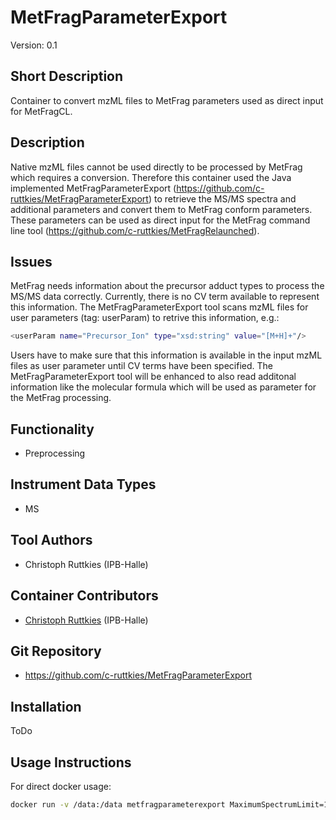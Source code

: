 # MetFragParameterExport

Version: 0.1

## Short Description

Container to convert mzML files to MetFrag parameters used as direct input for MetFragCL.

## Description

Native mzML files cannot be used directly to be processed by MetFrag which requires a conversion. Therefore this container used the Java implemented MetFragParameterExport (https://github.com/c-ruttkies/MetFragParameterExport) to retrieve the MS/MS spectra and additional parameters and convert them to MetFrag conform parameters. These parameters can be used as direct input for the MetFrag command line tool (https://github.com/c-ruttkies/MetFragRelaunched).

## Issues

MetFrag needs information about the precursor adduct types to process the MS/MS data correctly. Currently, there is no CV term available to represent this information. The MetFragParameterExport tool scans mzML files for user parameters (tag: userParam) to retrive this information, e.g.:
```bash
<userParam name="Precursor_Ion" type="xsd:string" value="[M+H]+"/>
```
Users have to make sure that this information is available in the input mzML files as user parameter until CV terms have been specified. The MetFragParameterExport tool will be enhanced to also read additonal information like the molecular formula which will be used as parameter for the MetFrag processing.

## Functionality

- Preprocessing
  
## Instrument Data Types

- MS

## Tool Authors

- Christoph Ruttkies (IPB-Halle)

## Container Contributors

- [Christoph Ruttkies](https://github.com/c-ruttkies) (IPB-Halle)

## Git Repository

- https://github.com/c-ruttkies/MetFragParameterExport


## Installation 

ToDo

## Usage Instructions

For direct docker usage:

```bash
docker run -v /data:/data metfragparameterexport MaximumSpectrumLimit=10 InputFile=/data/tiny.mzML OutputFolder=/data/
```
